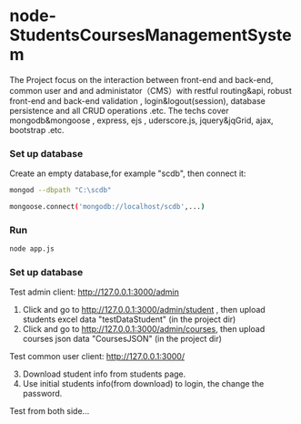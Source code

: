 node-StudentsCoursesManagementSystem
===================================

The Project focus on the interaction between front-end and back-end, common user and and administator（CMS）with restful routing&api, robust front-end and back-end validation , login&logout(session), database persistence and all CRUD operations .etc. The techs cover mongodb&mongoose , express, ejs , uderscore.js, jquery&jqGrid, ajax, bootstrap .etc.

### Set up database

Create an empty database,for example "scdb", then connect it:

```bash
mongod --dbpath "C:\scdb"

```

```bash
mongoose.connect('mongodb://localhost/scdb',...)
```

### Run

```bash
node app.js

```

### Set up database

Test admin client: http://127.0.0.1:3000/admin

1. Click and go to http://127.0.0.1:3000/admin/student , then upload students excel data "testDataStudent" (in the project dir)
2. Click and go to http://127.0.0.1:3000/admin/courses, then upload courses json data "CoursesJSON" (in the project dir)

Test common user client: http://127.0.0.1:3000/ 

3. Download student info from students page.  
4. Use initial students info(from download) to login, the change the password.

Test from both side...

